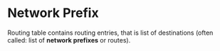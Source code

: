 # Network Prefix

Routing table contains routing entries, that is list of destinations (often called: list of **network prefixes** or routes).
